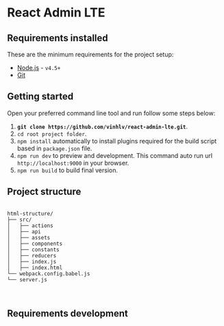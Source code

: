 # React Admin LTE

## Requirements installed

These are the minimum requirements for the project setup:

- [Node.js](http://nodejs.org) - `v4.5+`
- [Git](https://git-scm.com/)

## Getting started

Open your preferred command line tool and run follow some steps below:

1. __`git clone https://github.com/vinhlv/react-admin-lte.git`__.
2. `cd root project folder`.
3. `npm install` automatically to install plugins required for the build script based in `package.json` file.
4. `npm run dev` to preview and development. This command auto run url `http://localhost:9000` in your browser.
5. `npm run build` to build final version.


## Project structure
<pre>
<code>
html-structure/
├── src/
│   ├── actions
│   ├── api
│   ├── assets
│   ├── components
│   ├── constants
│   ├── reducers
│ 	├── index.js
│ 	├── index.html
└── webpack.config.babel.js
└── server.js

</code>
</pre>

## Requirements development
